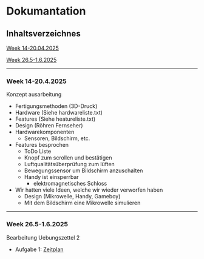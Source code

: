 # Dokumantation

## Inhaltsverzeichnes

[Week 14-20.04.2025](#Week1)

[Week 26.5-1.6.2025](#Week2)












---

<a name="Week1"></a>
### Week 14-20.4.2025

Konzept ausarbeitung
- Fertigungsmethoden (3D-Druck)
- Hardware (Siehe hardwareliste.txt)
- Features (Siehe heatureliste.txt)
- Design (Röhren Fernseher)
- Hardwarekomponenten
  - Sensoren, Bildschirm, etc.
- Features besprochen
  - ToDo Liste
  - Knopf zum scrollen und bestätigen
  - Luftqualitätsüberprüfung zum lüften
  - Bewegungssensor um Bildschirm anzuschalten
  - Handy ist einsperrbar
    - elektromagnetisches Schloss
- Wir hatten viele Ideen, welche wir wieder verworfen haben
  - Design (Mikrowelle, Handy, Gameboy)
  - Mit dem Bildschirm eine Mikrowelle simulieren

---
<a name="Week2"></a>
### Week 26.5-1.6.2025

Bearbeitung Uebungszettel 2
- Aufgabe 1: [Zeitplan](Docs/Zeitplan.md)


